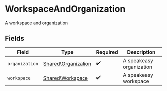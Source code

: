 # WorkspaceAndOrganization

A workspace and organization


## Fields

| Field                                                      | Type                                                       | Required                                                   | Description                                                |
| ---------------------------------------------------------- | ---------------------------------------------------------- | ---------------------------------------------------------- | ---------------------------------------------------------- |
| `organization`                                             | [Shared\Organization](../../Models/Shared/Organization.md) | :heavy_check_mark:                                         | A speakeasy organization                                   |
| `workspace`                                                | [Shared\Workspace](../../Models/Shared/Workspace.md)       | :heavy_check_mark:                                         | A speakeasy workspace                                      |